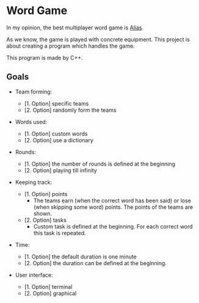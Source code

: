 # Word Game

In my opinion, the best multiplayer word game is [Alias](https://en.wikipedia.org/wiki/Alias_(board_game)).

As we know, the game is played with concrete equipment. This project is about creating a program which handles the game.

This program is made by C++.

## Goals

- Team forming:
  - [1. Option] specific teams
  - [2. Option] randomly form the teams

- Words used:
  - [1. Option] custom words
  - [2. Option] use a dictionary

- Rounds:
  - [1. Option] the number of rounds is defined at the beginning
  - [2. Option] playing till infinity

- Keeping track:
  - [1. Option] points
    - The teams earn (when the correct word has been said) or lose (when skipping some word) points. The points of the teams are shown.
  - [2. Option] tasks
    - Custom task is defined at the beginning. For each correct word this task is repeated.

- Time:
  - [1. Option] the default duration is one minute
  - [2. Option] the duration can be defined at the beginning.

- User interface:
  - [1. Option] terminal
  - [2. Option] graphical
